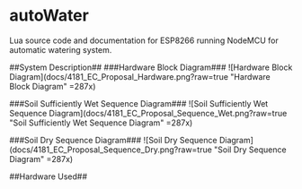 # autoWater
Lua source code and documentation for ESP8266 running NodeMCU for automatic watering system.

##System Description##
###Hardware Block Diagram###
![Hardware Block Diagram](docs/4181_EC_Proposal_Hardware.png?raw=true "Hardware Block Diagram" =287x)

###Soil Sufficiently Wet Sequence Diagram###
![Soil Sufficiently Wet Sequence Diagram](docs/4181_EC_Proposal_Sequence_Wet.png?raw=true "Soil Sufficiently Wet Sequence Diagram" =287x)

###Soil Dry Sequence Diagram###
![Soil Dry Sequence Diagram](docs/4181_EC_Proposal_Sequence_Dry.png?raw=true "Soil Dry Sequence Diagram" =287x)

##Hardware Used##

